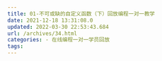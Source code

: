 ```yaml
---
title: 01-不可或缺的自定义函数（下）回放编程一对一教学
date: 2021-12-18 13:31:08.0
updated: 2022-03-30 22:53:43.684
url: /archives/34.html
categories: - 在线编程一对一学员回放
tags: 
---
```


